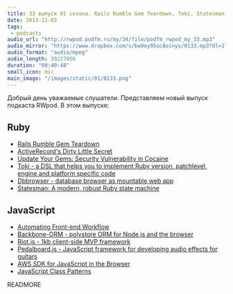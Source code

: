 ```yaml
---
title: 33 выпуск 01 сезона. Rails Rumble Gem Teardown, Toki, Statesman, Backbone-ORM, Pedalboard.js и прочее
date: 2013-11-03
tags:
 - podcasts
audio_url: "http://rwpod.podfm.ru/my/34/file/podfm_rwpod_my_33.mp3"
audio_mirror: "https://www.dropbox.com/s/bw9oy95uc8oinys/0133.mp3?dl=1"
audio_format: "audio/mpeg"
audio_length: 39227056
duration: "00:40:48"
small_icon: mic
main_image: "/images/static/01/0133.png"
---
```


Добрый день уважаемые слушатели. Представляем новый выпуск подкаста RWpod. В этом выпуске:

## Ruby

 - [Rails Rumble Gem Teardown](http://www.dwellable.com/blog/Rails-Rumble-Gem-Teardown)
 - [ActiveRecord's Dirty Little Secret](http://gavinmiller.io/2013/active-records-dirty-little-secret/)
 - [Update Your Gems: Security Vulnerability in Cocaine](http://robots.thoughtbot.com/update-your-gems-security-vulnerability-in-cocaine/)
 - [Toki - a DSL that helps you to implement Ruby version, patchlevel, engine and platform specific code](https://github.com/juskoljo/toki)
 - [Dbbrowser - database browser as mountable web app](https://github.com/rubylibs/dbbrowser)
 - [Statesman: A modern, robust Ruby state machine](https://gocardless.com/blog/statesman/)

## JavaScript

 - [Automating Front-end Workflow](https://speakerdeck.com/addyosmani/automating-front-end-workflow)
 - [Backbone-ORM - polystore ORM for Node.js and the browser](http://vidigami.github.io/backbone-orm/)
 - [Riot.js - 1kb client-side MVP framework](https://moot.it/riotjs/)
 - [Pedalboard.js - JavaScript framework for developing audio effects for guitars](http://dashersw.github.io/pedalboard.js/demo/)
 - [AWS SDK for JavaScript in the Browser](http://aws.typepad.com/aws/2013/10/developer-preview-aws-sdk-for-javascript.html)
 - [JavaScript Class Patterns](https://gist.github.com/lucastan/5421897)

READMORE

